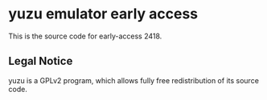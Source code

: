 yuzu emulator early access
=============

This is the source code for early-access 2418.

## Legal Notice

yuzu is a GPLv2 program, which allows fully free redistribution of its source code.